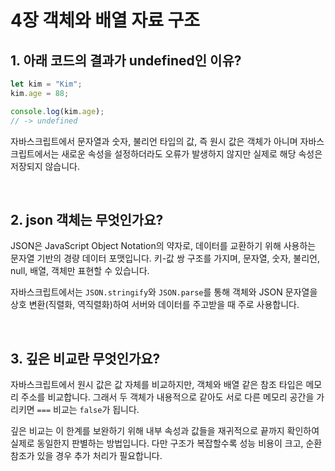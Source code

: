 # 4장 객체와 배열 자료 구조

## 1. 아래 코드의 결과가 undefined인 이유?

```js
let kim = "Kim";
kim.age = 88;

console.log(kim.age);
// -> undefined
```

자바스크립트에서 문자열과 숫자, 불리언 타입의 값, 즉 원시 값은 객체가 아니며 자바스크립트에서는 새로운 속성을 설정하더라도 오류가 발생하지 않지만 실제로 해당 속성은 저장되지 않습니다.

<br />

## 2. json 객체는 무엇인가요?

JSON은 JavaScript Object Notation의 약자로, 데이터를 교환하기 위해 사용하는 문자열 기반의 경량 데이터 포맷입니다. 키-값 쌍 구조를 가지며, 문자열, 숫자, 불리언, null, 배열, 객체만 표현할 수 있습니다.

자바스크립트에서는 `JSON.stringify`와 `JSON.parse`를 통해 객체와 JSON 문자열을 상호 변환(직렬화, 역직렬화)하여 서버와 데이터를 주고받을 때 주로 사용합니다.

<br />

## 3. 깊은 비교란 무엇인가요?

자바스크립트에서 원시 값은 값 자체를 비교하지만, 객체와 배열 같은 참조 타입은 메모리 주소를 비교합니다. 그래서 두 객체가 내용적으로 같아도 서로 다른 메모리 공간을 가리키면 `===` 비교는 `false`가 됩니다.

깊은 비교는 이 한계를 보완하기 위해 내부 속성과 값들을 재귀적으로 끝까지 확인하여 실제로 동일한지 판별하는 방법입니다. 다만 구조가 복잡할수록 성능 비용이 크고, 순환 참조가 있을 경우 추가 처리가 필요합니다.
